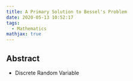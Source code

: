 ```yaml
---
title: A Primary Solution to Bessel's Problem
date: 2020-05-13 10:52:17
tags:
  - Mathematics
mathjax: true
---
```


## Abstract

- Discrete Random Variable

